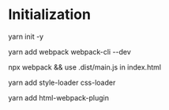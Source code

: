 # Initialization

yarn init -y

yarn add webpack webpack-cli --dev

npx webpack && use .dist/main.js in index.html

yarn add style-loader css-loader

yarn add html-webpack-plugin
